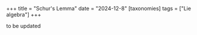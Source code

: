 +++
title = "Schur's Lemma"
date = "2024-12-8"
[taxonomies]
tags = ["Lie algebra"]
+++

to be updated
